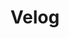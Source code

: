 ---
layout: list
type: category
title: Velog
slug: velog
sidebar: true
order: 2
description: >
  Anything about Development
---